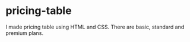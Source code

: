# pricing-table
I made pricing table using HTML and CSS. There are basic, standard and premium plans.
